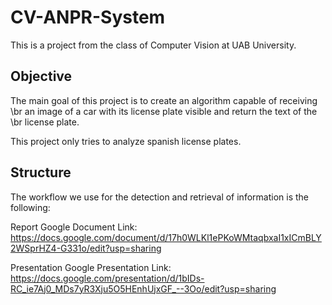 # CV-ANPR-System

This is a project from the class of Computer Vision at UAB University. 

## Objective

The main goal of this project is to create an algorithm capable of receiving \br
an image of a car with its license plate visible and return the text of the  \br
license plate. 

This project only tries to analyze spanish license plates.

## Structure

The workflow we use for the detection and retrieval of information is the following:



Report Google Document Link:
  https://docs.google.com/document/d/17h0WLKl1ePKoWMtaqbxaI1xICmBLY2WSprHZ4-G331o/edit?usp=sharing 

Presentation Google Presentation Link:
  https://docs.google.com/presentation/d/1bIDs-RC_ie7Aj0_MDs7yR3Xju5O5HEnhUjxGF_--3Oo/edit?usp=sharing


